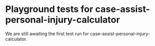 # Playground tests for case-assist-personal-injury-calculator
We are still awaiting the first test run for case-assist-personal-injury-calculator.
